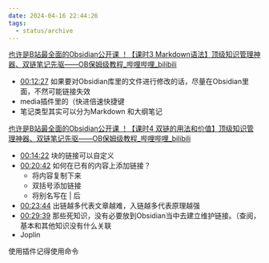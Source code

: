 ```yaml
---
date: 2024-04-16 22:44:26
tags:
  - status/archive
---
```


[也许是B站最全面的Obsidian公开课 ！【课时3 Markdown语法】顶级知识管理神器、双链笔记先驱——OB保姆级教程_哔哩哔哩_bilibili](https://www.bilibili.com/video/BV1yb4y1x7UP/?spm_id_from=333.788&vd_source=c89399762440182391a50eddcba93820)

- [00:12:27](https://www.bilibili.com/video/BV1yb4y1x7UP/?t=747.169914#t=12:27.17) 如果要对Obsidian库里的文件进行修改的话，尽量在Obsidian里面，不然可能链接失效
- media插件里的（快进倍速快捷键
- 笔记类型其实可以分为Markdown 和大纲笔记

[也许是B站最全面的Obsidian公开课 ！【课时4 双链的用法和价值】顶级知识管理神器、双链笔记先驱——OB保姆级教程_哔哩哔哩_bilibili](https://www.bilibili.com/video/BV1yq4y1e7UB/?spm_id_from=333.788&vd_source=c89399762440182391a50eddcba93820)

- [00:14:22](https://www.bilibili.com/video/BV1yq4y1e7UB/?t=862.784454#t=14:22.78) 块的链接可以自定义
- [00:20:42](https://www.bilibili.com/video/BV1yq4y1e7UB/?t=1242.917111#t=20:42.92) 如何在已有的内容上添加链接？
	- 将内容复制下来
	- 双括号添加链接
	- 将别名写在 | 后
- [00:23:44](https://www.bilibili.com/video/BV1yq4y1e7UB/?t=1424.796603#t=23:44.80) 出链越多代表文章越难，入链越多代表原理越强
- [00:29:39](https://www.bilibili.com/video/BV1yq4y1e7UB/?t=1779.615807#t=29:39.62) 那些死知识，没有必要放到Obsidian当中去建立维护链接。（查阅，基本和其他知识没有什么关联
- Joplin

使用插件记得使用命令
